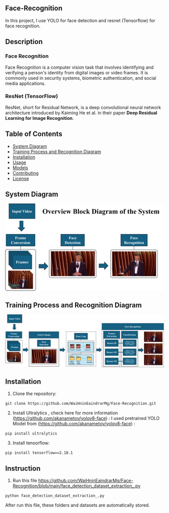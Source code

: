 ## Face-Recognition 
In this project, I use YOLO for face detection and resnet (Tensorflow) for face recognition.

## Description
### Face Recognition
Face Recognition is a computer vision task that involves identifying and verifying a person's identity from digital images or video frames. It is commonly used in security systems, biometric authentication, and social media applications.

### ResNet (TensorFlow)
ResNet, short for Residual Network, is a deep convolutional neural network architecture introduced by Kaiming He et al. in their paper **Deep Residual Learning for Image Recognition**.



## Table of Contents
- [System Diagram](#system-diagram)
- [Training Process and Recognition Diagram](#training-diagram)
- [Installation](#installation)
- [Usage](#usage)
- [Models](#models)
- [Contributing](#contributing)
- [License](#license)

## System Diagram
![System Diagram](https://raw.githubusercontent.com/WaiHninEaindrarMg/Face-Recognition/main/Overview%20System.jpg)

## Training Process and Recognition Diagram
![Training Process and Recognition Diagram](https://raw.githubusercontent.com/WaiHninEaindrarMg/Face-Recognition/main/TrainingProcess_Recognition.png)


## Installation
1. Clone the repository:
```
git clone https://github.com/WaiHninEaindrarMg/Face-Recognition.git
```

2. Install Ultralytics , check here for more information (https://github.com/akanametov/yolov8-face) :
I used pretrained YOLO Model from (https://github.com/akanametov/yolov8-face) : 
```
pip install ultralytics
```

3. Install tensorflow:
```
pip install tensorflow==2.10.1
```

## Instruction
1. Run this file https://github.com/WaiHninEaindrarMg/Face-Recognition/blob/main/face_detection_dataset_extraction_.py
```
python face_detection_dataset_extraction_.py
```
After run this file, these folders and datasets are automatically stored.

